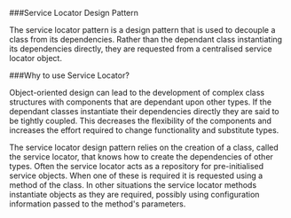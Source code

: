 ###Service Locator Design Pattern

The service locator pattern is a design pattern that is used to decouple a class from its dependencies. Rather than the dependant class instantiating its dependencies directly, they are requested from a centralised service locator object.

###Why to use Service Locator?

Object-oriented design can lead to the development of complex class structures with components that are dependant upon other types. If the dependant classes instantiate their dependencies directly they are said to be tightly coupled. This decreases the flexibility of the components and increases the effort required to change functionality and substitute types.


The service locator design pattern relies on the creation of a class, called the service locator, that knows how to create the dependencies of other types. Often the service locator acts as a repository for pre-initialised service objects. When one of these is required it is requested using a method of the class. In other situations the service locator methods instantiate objects as they are required, possibly using configuration information passed to the method's parameters.
